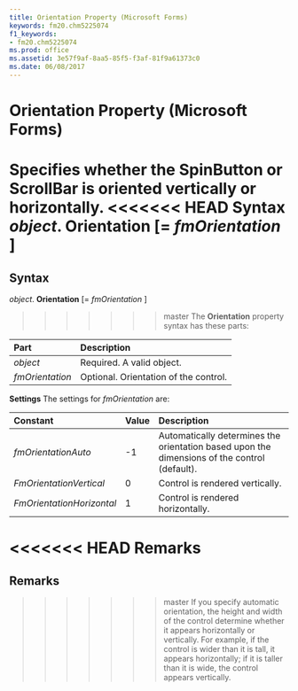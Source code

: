 ```yaml
---
title: Orientation Property (Microsoft Forms)
keywords: fm20.chm5225074
f1_keywords:
- fm20.chm5225074
ms.prod: office
ms.assetid: 3e57f9af-8aa5-85f5-f3af-81f9a61373c0
ms.date: 06/08/2017
---
```



# Orientation Property (Microsoft Forms)



Specifies whether the  **SpinButton** or **ScrollBar** is oriented vertically or horizontally.
<<<<<<< HEAD
 **Syntax**
 _object_. **Orientation** [= _fmOrientation_ ]
=======

## Syntax

_object_. **Orientation** [= _fmOrientation_ ]
>>>>>>> master
The  **Orientation** property syntax has these parts:


|**Part**|**Description**|
|:-----|:-----|
| _object_|Required. A valid object.|
| _fmOrientation_|Optional. Orientation of the control.|

 **Settings**
The settings for  _fmOrientation_ are:


|**Constant**|**Value**|**Description**|
|:-----|:-----|:-----|
| _fmOrientationAuto_|-1|Automatically determines the orientation based upon the dimensions of the control (default).|
| _FmOrientationVertical_|0|Control is rendered vertically.|
| _FmOrientationHorizontal_|1|Control is rendered horizontally.|

<<<<<<< HEAD
 **Remarks**
=======
## Remarks

>>>>>>> master
If you specify automatic orientation, the height and width of the control determine whether it appears horizontally or vertically. For example, if the control is wider than it is tall, it appears horizontally; if it is taller than it is wide, the control appears vertically.


